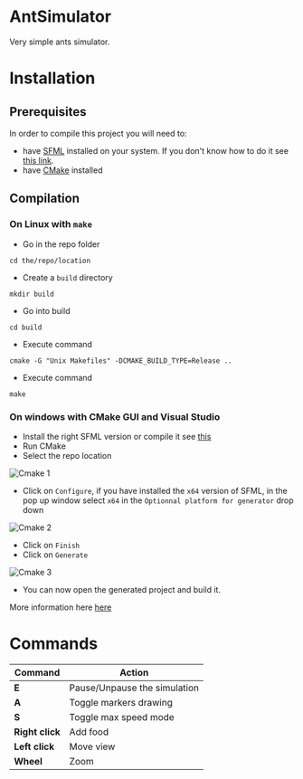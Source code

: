 # AntSimulator

Very simple ants simulator.

# Installation

## Prerequisites

In order to compile this project you will need to:
 - have [SFML](https://www.sfml-dev.org/index.php) installed on your system. If you don't know how to do it see [this link](https://www.sfml-dev.org/tutorials/2.5/#getting-started).
 - have [CMake](https://cmake.org/) installed

## Compilation

### On Linux with `make`
 - Go in the repo folder

`cd the/repo/location`
- Create a `build` directory

`mkdir build`
 - Go into build

`cd build`
 - Execute command

`cmake -G "Unix Makefiles" -DCMAKE_BUILD_TYPE=Release ..`
 - Execute command

`make`

### On windows with CMake GUI and Visual Studio
 - Install the right SFML version or compile it see [this](https://www.sfml-dev.org/tutorials/2.5/start-vc.php)
 - Run CMake
 - Select the repo location
 
![Cmake 1](https://github.com/johnBuffer/AntSimulator/blob/master/img/cmake_1.PNG)
 - Click on `Configure`, if you have installed the `x64` version of SFML, in the pop up window select `x64` in the `Optionnal platform for generator` drop down

![Cmake 2](https://github.com/johnBuffer/AntSimulator/blob/master/img/cmake_2.PNG)
 - Click on `Finish`
 - Click on `Generate`

![Cmake 3](https://github.com/johnBuffer/AntSimulator/blob/master/img/cmake_3.PNG)
 - You can now open the generated project and build it.

More information here [here](https://preshing.com/20170511/how-to-build-a-cmake-based-project/)

# Commands

|Command|Action|
|---|---|
|**E**|Pause/Unpause the simulation|
|**A**|Toggle markers drawing|
|**S**|Toggle max speed mode|
|**Right click**|Add food|
|**Left click**|Move view|
|**Wheel**|Zoom|
